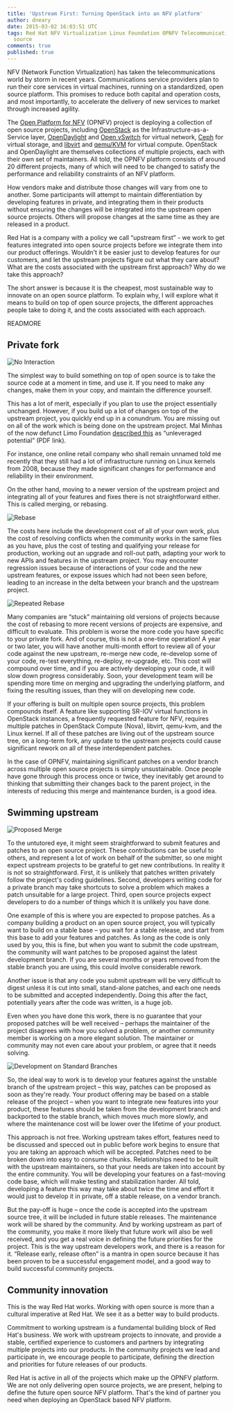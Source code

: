```yaml
---
title: 'Upstream First: Turning OpenStack into an NFV platform'
author: dneary
date: 2015-03-02 16:03:51 UTC
tags: Red Hat NFV Virtualization Linux Foundation OPNFV Telecommunications open
  source
comments: true
published: true
---
```


NFV (Network Function Virtualization) has taken the telecommunications world by storm in recent years. Communications service providers plan to run their core services in virtual machines, running on a standardized, open source platform. This promises to reduce both capital and operation costs, and most importantly, to accelerate the delivery of new services to market through increased agility.

The [Open Platform for NFV](http://opnfv.org/) (OPNFV) project is deploying a collection of open source projects, including [OpenStack](http://openstack.org/) as the Infrastructure-as-a-Service layer, [OpenDaylight](http://opendaylight.org/) and [Open vSwitch](http://openvswitch.org/) for virtual network, [Ceph](http://ceph.com/) for virtual storage, and [libvirt](http://libvirt.org/) and [qemu/KVM](http://qemu.org/) for virtual compute. OpenStack and OpenDaylight are themselves collections of multiple projects, each with their own set of maintainers. All told, the OPNFV platform consists of around 20 different projects, many of which will need to be changed to satisfy the performance and reliability constraints of an NFV platform.

How vendors make and distribute those changes will vary from one to another. Some participants will attempt to maintain differentiation by developing features in private, and integrating them in their products without ensuring the changes will be integrated into the upstream open source projects. Others will propose changes at the same time as they are released in a product.

Red Hat is a company with a policy we call “upstream first” - we work to get features integrated into open source projects before we integrate them into our product offerings. Wouldn't it be easier just to develop features for our customers, and let the upstream projects figure out what they care about? What are the costs associated with the upstream first approach? Why do we take this approach?

The short answer is because it is the cheapest, most sustainable way to innovate on an open source platform.  To explain why, I will explore what it means to build on top of open source projects, the different approaches people take to doing it, and the costs associated with each approach.

READMORE

## Private fork

![No Interaction](/images/blog/no_interaction.png)

The simplest way to build something on top of open source is to take the source code at a moment in time, and use it. If you need to make any changes, make them in your copy, and maintain the difference yourself.

This has a lot of merit, especially if you plan to use the project essentially unchanged. However, if you build up a lot of changes on top of the upstream project, you quickly end up in a conundrum. You are missing out on all of the work which is being done on the upstream project. Mal Minhas of the now defunct Limo Foundation [described this](http://archive.alt.ac.uk/alt.newsweaver.co.uk/www.limofoundation.org/images/stories/pdf/limo%20economic%20analysis.pdf) as “unleveraged potential” (PDF link).

 For instance, one online retail company who shall remain unnamed told me recently that they still had a lot of infrastructure running on Linux kernels from 2008, because they made significant changes for performance and reliability in their environment.

On the other hand, moving to a newer version of the upstream project and integrating all of your features and fixes there is not straightforward either. This is called merging, or rebasing.

![Rebase](/images/blog/rebase.png)

The costs here include the development cost of all of your own work, plus the cost of resolving conflicts when the community works in the same files as you have, plus the cost of testing and qualifying your release for production, working out an upgrade and roll-out path, adapting your work to new APIs and features in the upstream project. You may encounter regression issues because of interactions of your code and the new upstream features, or expose issues which had not been seen before, leading to an increase in the delta between your branch and the upstream project.

![Repeated Rebase](/images/blog/repeated_rebase.png)

Many companies are “stuck” maintaining old versions of projects because the cost of rebasing to more recent versions of projects are expensive, and difficult to evaluate. This problem is worse the more code you have specific to your private fork. And of course, this is not a one-time operation! A year or two later, you will have another multi-month effort to review all of your code against the new upstream, re-merge new code, re-develop some of your code, re-test everything, re-deploy, re-upgrade, etc. This cost will compound over time, and if you are actively developing your code, it will slow down progress considerably. Soon, your development team will be spending more time on merging and upgrading the underlying platform, and fixing the resulting issues, than they will on developing new code.

If your offering is built on multiple open source projects, this problem compounds itself. A feature like supporting SR-IOV virtual functions in OpenStack instances, a frequently requested feature for NFV, requires multiple patches in OpenStack Compute (Nova), libvirt, qemu-kvm, and the Linux kernel. If all of these patches are living out of the upstream source tree, on a long-term fork, any update to the upstream projects could cause significant rework on all of these interdependent patches.

In the case of OPNFV, maintaining significant patches on a vendor branch across multiple open source projects is simply unsustainable. Once people have gone through this process once or twice, they inevitably get around to thinking that submitting their changes back to the parent project, in the interests of reducing this merge and maintenance burden, is a good idea.

## Swimming upstream

![Proposed Merge](/images/blog/proposed_merge.png)

To the untutored eye, it might seem straightforward to submit features and patches to an open source project. These contributions can be useful to others, and represent a lot of work on behalf of the submitter, so one might expect upstream projects to be grateful to get new contributions. In reality it is not so straightforward. First, it is unlikely that patches written privately follow the project's coding guidelines. Second, developers writing code for a private branch may take shortcuts to solve a problem which makes a patch unsuitable for a large project. Third, open source projects expect developers to do a number of things which it is unlikely you have done.

One example of this is where you are expected to propose patches. As a company building a product on an open source project, you will typically want to build on a stable base – you wait for a stable release, and start from this base to add your features and patches. As long as the code is only used by you, this is fine, but when you want to submit the code upstream, the community will want patches to be proposed against the latest development branch. If you are several months or years removed from the stable branch you are using, this could involve considerable rework.

Another issue is that any code you submit upstream will be very difficult to digest unless it is cut into small, stand-alone patches, and each one needs to be submitted and accepted independently. Doing this after the fact, potentially years after the code was written, is a huge job.

Even when you have done this work, there is no guarantee that your proposed patches will be well received – perhaps the maintainer of the project disagrees with how you solved a problem, or another community member is working on a more elegant solution. The maintainer or community may not even care about your problem, or agree that it needs solving.

![Development on Standard Branches](/images/blog/development_on_standard_branches.png)

So, the ideal way to work is to develop your features against the unstable branch of the upstream project – this way, patches can be proposed as soon as they're ready. Your product offering may be based on a stable release of the project – when you want to integrate new features into your product, these features should be taken from the development branch and backported to the stable branch, which moves much more slowly, and where the maintenance cost will be lower over the lifetime of your product.

This approach is not free. Working upstream takes effort, features need to be discussed and specced out in public before work begins to ensure that you are taking an approach which will be accepted. Patches need to be broken down into easy to consume chunks. Relationships need to be built with the upstream maintainers, so that your needs are taken into account by the entire community. You will be developing your features on a fast-moving code base, which will make testing and stabilization harder. All told, developing a feature this way may take about twice the time and effort it would just to develop it in private, off a stable release, on a vendor branch.

But the pay-off is huge – once the code is  accepted into the upstream source tree, it will be included in future stable releases. The maintenance work will be shared by the community. And by working upstream as part of the community, you make it more likely that future work will also be well received, and you get a real voice in defining the future priorities for the project. This is the way upstream developers work, and there is a reason for it. “Release early, release often” is a mantra in open source because it has been proven to be a successful engagement model, and a good way to build successful community projects.

## Community innovation

This is the way Red Hat works. Working with open source is more than a cultural imperative at Red Hat. We see it as a better way to build products.

Commitment to working upstream is a fundamental building block of Red Hat's business. We work with upstream projects to innovate, and provide a stable, certified experience to customers and partners by integrating multiple projects into our products. In the community projects we lead and participate in, we encourage people to participate, defining the direction and priorities for future releases of our products.

Red Hat is active in all of the projects which make up the OPNFV platform. We are not only delivering open source projects, we are present, helping to define the future open source NFV platform. That's the kind of partner you need when deploying an OpenStack based NFV platform.
